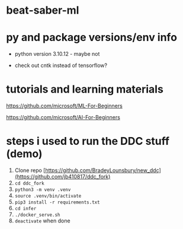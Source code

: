 # beat-saber-ml

# py and package versions/env info
- python version 3.10.12 - maybe not

- check out cntk instead of tensorflow?


# tutorials and learning materials
https://github.com/microsoft/ML-For-Beginners

https://github.com/microsoft/AI-For-Beginners

# steps i used to run the DDC stuff (demo)
1. Clone repo [https://github.com/BradeyLounsbury/new_ddc](https://github.com/jb410817/ddc_fork)
2. ```cd ddc_fork```
3. ```python3 -m venv .venv```
4. ```source .venv/bin/activate```
5. ```pip3 install -r requirements.txt```
6. ```cd infer```
7. ```./docker_serve.sh```
8. ```deactivate``` when done
